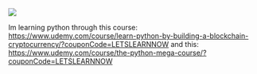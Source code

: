   <a href="https://github.com/Armanman33">
    <img src="./assets/contributions.svg" />
  </a>






Im learning python through this course: https://www.udemy.com/course/learn-python-by-building-a-blockchain-cryptocurrency/?couponCode=LETSLEARNNOW
and this: https://www.udemy.com/course/the-python-mega-course/?couponCode=LETSLEARNNOW
